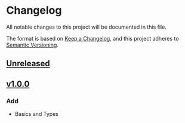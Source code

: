 # Changelog
All notable changes to this project will be documented in this file.

The format is based on [Keep a Changelog](https://keepachangelog.com/en/1.0.0/),
and this project adheres to [Semantic Versioning](https://semver.org/spec/v2.0.0.html).

## [Unreleased](https://github.com/bokjo/cherets/compare/v1.0.0...HEAD)

## [v1.0.0](https://github.com/bokjo/cherets/compare/8de51fa8e17392f56d1ea762a7d77f42d22f26c9...v1.0.0)

### Add

- Basics and Types
